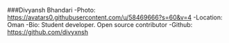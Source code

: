 ###Divyansh Bhandari
-Photo: https://avatars0.githubusercontent.com/u/58469666?s=60&v=4
-Location: Oman
-Bio: Student developer. Open source contributor
-Github: https://github.com/divyxnsh

